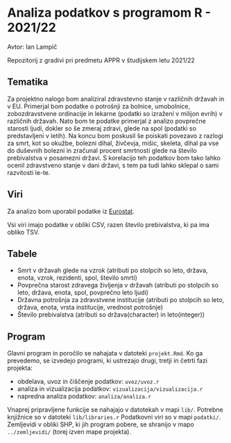 # Analiza podatkov s programom R - 2021/22

Avtor: Ian Lampič

Repozitorij z gradivi pri predmetu APPR v študijskem letu 2021/22

## Tematika

Za projektno nalogo bom analiziral zdravstevno stanje v različnih državah in v EU. Primerjal bom 
podatke o potrošnji za bolnice, umobolnice, zobozdravstvene ordinacije in lekarne (podatki so izraženi v milijon evrih) v različnih državah. 
Nato bom te podatke primerjal z analizo povprečne starosti ljudi, dokler so še zmeraj zdravi, glede na spol (podatki so predstavljeni v letih).
Na koncu bom poskusil še poiskati povezavo z razlogi za smrt, kot so okužbe, bolezni dihal, živčevja, mišic, skeleta, dihal pa vse do duševnih bolezni in zračunal procent smrtnosti glede na število prebivalstva v posamezni državi. S korelacijo teh podatkov bom tako lahko ocenil zdravstveno stanje v dani državi, s tem pa tudi lahko sklepal o sami razvitosti le-te.

## Viri  

Za analizo bom uporabil podatke iz [Eurostat](https://ec.europa.eu/eurostat). 

Vsi viri imajo podatke v obliki CSV, razen število prebivalstva, ki pa ima obliko TSV.

## Tabele

* Smrt v državah glede na vzrok (atributi po stolpcih so leto, država, enota, vzrok, rezidenti, spol, število smrti)
* Povprečna starost zdravega življenja v državah (atributi po stolpcih so leto, država, enota, spol, povprečno leto ljudi)
* Državna potrošnja za zdravstvene institucije (atributi po stolpcih so leto, država, enota, vrsta institucije, vrednost potrošnje)
* Število prebivalstva (atributi so država(character) in leto(integer))

## Program

Glavni program in poročilo se nahajata v datoteki `projekt.Rmd`.
Ko ga prevedemo, se izvedejo programi, ki ustrezajo drugi, tretji in četrti fazi projekta:

* obdelava, uvoz in čiščenje podatkov: `uvoz/uvoz.r`
* analiza in vizualizacija podatkov: `vizualizacija/vizualizacija.r`
* napredna analiza podatkov: `analiza/analiza.r`

Vnaprej pripravljene funkcije se nahajajo v datotekah v mapi `lib/`.
Potrebne knjižnice so v datoteki `lib/libraries.r`
Podatkovni viri so v mapi `podatki/`.
Zemljevidi v obliki SHP, ki jih program pobere,
se shranijo v mapo `../zemljevidi/` (torej izven mape projekta).
